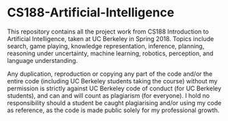 # CS188-Artificial-Intelligence

This repository contains all the project work from CS188 Introduction to Artificial Intelligence, taken at UC Berkeley in Spring 2018. Topics include search, game playing, knowledge representation, inference, planning, reasoning under uncertainty, machine learning, robotics, perception, and language understanding.

Any duplication, reproduction or copying any part of the code and/or the entire code (including UC Berkeley students taking the course) without my permission is strictly against UC Berkeley code of conduct (for UC Berkeley students), and can and will count as plagiarism (for everyone). I hold no responsibility should a student be caught plagiarising and/or using my code as reference, as the code is made public solely for my professional growth. 
